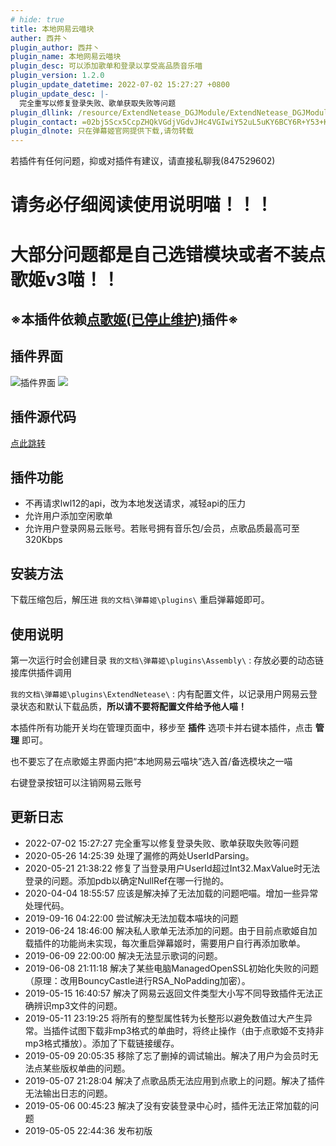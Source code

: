 ```yaml
---
# hide: true
title: 本地网易云喵块
auther: 西井丶
plugin_author: 西井丶
plugin_name: 本地网易云喵块
plugin_desc: 可以添加歌单和登录以享受高品质音乐喵
plugin_version: 1.2.0
plugin_update_datetime: 2022-07-02 15:27:27 +0800
plugin_update_desc: |-
  完全重写以修复登录失败、歌单获取失败等问题
plugin_dllink: /resource/ExtendNetease_DGJModule/ExtendNetease_DGJModule.zip
plugin_contact: =02bj5Scx5CcpZHQkVGdjVGdvJHc4VGIwiY52uL5uKY6BCY6R+Y53+K6YKa6ueZ6Eq552uL5S+o5syp5
plugin_dlnote: 只在弹幕姬官网提供下载,请勿转载
---
```


若插件有任何问题，抑或对插件有建议，请直接私聊我(847529602)

# **请务必仔细阅读使用说明喵！！！**
# **大部分问题都是自己选错模块或者不装点歌姬v3喵！！**
## **※本插件依赖[点歌姬(已停止维护)](https://www.danmuji.org/plugins/DGJv3)插件※**

插件界面
---
<img class="shadow" src="https://www.danmuji.org/resource/ExtendNetease_DGJModule/preview.png" alt="插件界面"/>
<img class="shadow" src="https://www.danmuji.org/resource/ExtendNetease_DGJModule/preview2.png"/>

插件源代码
---
[点此跳转](https://github.com/Executor-Cheng/ExtendNetease_DGJModule)

插件功能
---
- 不再请求lwl12的api，改为本地发送请求，减轻api的压力
- 允许用户添加空闲歌单
- 允许用户登录网易云账号。若账号拥有音乐包/会员，点歌品质最高可至320Kbps

安装方法
---
下载压缩包后，解压进 `我的文档\弹幕姬\plugins\` 重启弹幕姬即可。

使用说明
---

第一次运行时会创建目录 `我的文档\弹幕姬\plugins\Assembly\` : 存放必要的动态链接库供插件调用

`我的文档\弹幕姬\plugins\ExtendNetease\` : 内有配置文件，以记录用户网易云登录状态和默认下载品质，**所以请不要将配置文件给予他人喵！**

本插件所有功能开关均在管理页面中，移步至 **插件** 选项卡并右键本插件，点击 **管理** 即可。

也不要忘了在点歌姬主界面内把“本地网易云喵块”选入首/备选模块之一喵

右键登录按钮可以注销网易云账号

更新日志
---
- 2022-07-02 15:27:27 完全重写以修复登录失败、歌单获取失败等问题
- 2020-05-26 14:25:39 处理了漏修的两处UserIdParsing。
- 2020-05-21 21:38:22 修复了当登录用户UserId超过Int32.MaxValue时无法登录的问题。添加pdb以确定NullRef在哪一行抛的。
- 2020-04-04 18:55:57 应该是解决掉了无法加载的问题吧喵。增加一些异常处理代码。
- 2019-09-16 04:22:00 尝试解决无法加载本喵块的问题
- 2019-06-24 18:46:00 解决私人歌单无法添加的问题。由于目前点歌姬自加载插件的功能尚未实现，每次重启弹幕姬时，需要用户自行再添加歌单。
- 2019-06-09 22:00:00 解决无法显示歌词的问题。
- 2019-06-08 21:11:18 解决了某些电脑ManagedOpenSSL初始化失败的问题（原理：改用BouncyCastle进行RSA_NoPadding加密）。
- 2019-05-15 16:40:57 解决了网易云返回文件类型大小写不同导致插件无法正确辨识mp3文件的问题。
- 2019-05-11 23:19:25 将所有的整型属性转为长整形以避免数值过大产生异常。当插件试图下载非mp3格式的单曲时，将终止操作（由于点歌姬不支持非mp3格式播放）。添加了下载链接缓存。
- 2019-05-09 20:05:35 移除了忘了删掉的调试输出。解决了用户为会员时无法点某些版权单曲的问题。
- 2019-05-07 21:28:04 解决了点歌品质无法应用到点歌上的问题。解决了插件无法输出日志的问题。
- 2019-05-06 00:45:23 解决了没有安装登录中心时，插件无法正常加载的问题
- 2019-05-05 22:44:36 发布初版